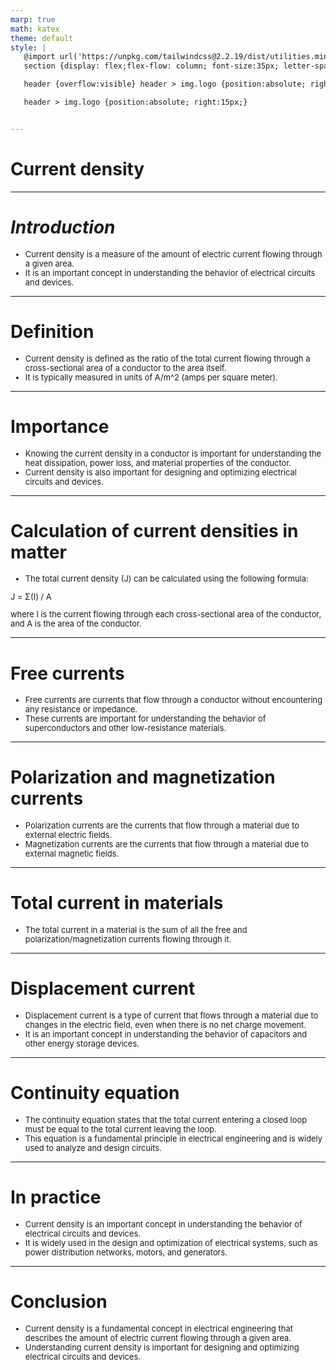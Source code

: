 ```yaml
---
marp: true
math: katex
theme: default
style: |
   @import url('https://unpkg.com/tailwindcss@2.2.19/dist/utilities.min.css');
   section {display: flex;flex-flow: column; font-size:35px; letter-spacing:1.4px;}

   header {overflow:visible} header > img.logo {position:absolute; right:15px;}

   header > img.logo {position:absolute; right:15px;}


---
```

<!-- backgroundColor: white -->
<!-- _class: lead -->

 # Current density

---
<style scoped>p,li {font-size:0.92em}</style>

 # _Introduction_
- Current density is a measure of the amount of electric current flowing through a given area.
- It is an important concept in understanding the behavior of electrical circuits and devices.


---
<style scoped>p,li {font-size:0.92em}</style>

 # Definition

- Current density is defined as the ratio of the total current flowing through a cross-sectional area of a conductor to the area itself.
- It is typically measured in units of A/m^2 (amps per square meter).

---
<style scoped>p,li {font-size:0.92em}</style>

 # Importance

- Knowing the current density in a conductor is important for understanding the heat dissipation, power loss, and material properties of the conductor.
- Current density is also important for designing and optimizing electrical circuits and devices.

---
<style scoped>p,li {font-size:0.88em}</style>

 # Calculation of current densities in matter
- The total current density (J) can be calculated using the following formula:

J = Σ(I) / A

where I is the current flowing through each cross-sectional area of the conductor, and A is the area of the conductor.


---
<style scoped>p,li {font-size:0.92em}</style>

 # Free currents

- Free currents are currents that flow through a conductor without encountering any resistance or impedance.
- These currents are important for understanding the behavior of superconductors and other low-resistance materials.

---
<style scoped>p,li {font-size:0.92em}</style>

 # Polarization and magnetization currents

- Polarization currents are the currents that flow through a material due to external electric fields.
- Magnetization currents are the currents that flow through a material due to external magnetic fields.

---
<style scoped>p,li {font-size:0.96em}</style>

 # Total current in materials
- The total current in a material is the sum of all the free and polarization/magnetization currents flowing through it.


---
<style scoped>p,li {font-size:0.92em}</style>

 # Displacement current
- Displacement current is a type of current that flows through a material due to changes in the electric field, even when there is no net charge movement.
- It is an important concept in understanding the behavior of capacitors and other energy storage devices.


---
<style scoped>p,li {font-size:0.92em}</style>

 # Continuity equation

- The continuity equation states that the total current entering a closed loop must be equal to the total current leaving the loop.
- This equation is a fundamental principle in electrical engineering and is widely used to analyze and design circuits.

---
<style scoped>p,li {font-size:0.92em}</style>

 # In practice

- Current density is an important concept in understanding the behavior of electrical circuits and devices.
- It is widely used in the design and optimization of electrical systems, such as power distribution networks, motors, and generators.

---
<style scoped>p,li {font-size:0.92em}</style>

 # Conclusion
- Current density is a fundamental concept in electrical engineering that describes the amount of electric current flowing through a given area.
- Understanding current density is important for designing and optimizing electrical circuits and devices.

